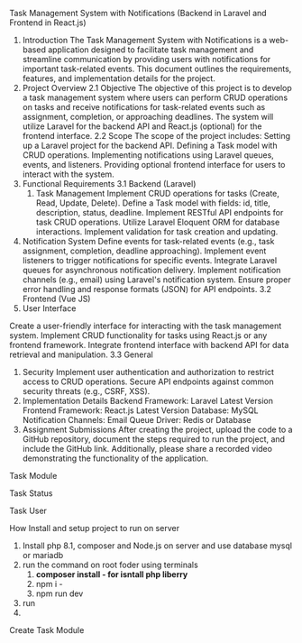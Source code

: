 Task Management System with Notifications (Backend in Laravel and Frontend in React.js)

1. Introduction
   The Task Management System with Notifications is a web-based application designed to
   facilitate task management and streamline communication by providing users with
   notifications for important task-related events. This document outlines the
   requirements, features, and implementation details for the project.
2. Project Overview
   2.1 Objective
   The objective of this project is to develop a task management system where users can
   perform CRUD operations on tasks and receive notifications for task-related events
   such as assignment, completion, or approaching deadlines. The system will utilize
   Laravel for the backend API and React.js (optional) for the frontend interface.
   2.2 Scope
   The scope of the project includes:
   Setting up a Laravel project for the backend API.
   Defining a Task model with CRUD operations.
   Implementing notifications using Laravel queues, events, and listeners.
   Providing optional frontend interface for users to interact with the system.
3. Functional Requirements
   3.1 Backend (Laravel)
    1. Task Management
       Implement CRUD operations for tasks (Create, Read, Update, Delete).
       Define a Task model with fields: id, title, description, status,
       deadline.
       Implement RESTful API endpoints for task CRUD operations.
       Utilize Laravel Eloquent ORM for database interactions.
       Implement validation for task creation and updating.
4. Notification System
   Define events for task-related events (e.g., task assignment,
   completion, deadline approaching).
   Implement event listeners to trigger notifications for specific events.
   Integrate Laravel queues for asynchronous notification delivery.
   Implement notification channels (e.g., email) using Laravel's
   notification system.
   Ensure proper error handling and response formats (JSON) for API
   endpoints.
   3.2 Frontend (Vue JS)
5. User Interface

Create a user-friendly interface for interacting with the task
management system.
Implement CRUD functionality for tasks using React.js or any frontend
framework.
Integrate frontend interface with backend API for data retrieval and
manipulation.
3.3 General

1. Security
   Implement user authentication and authorization to restrict access to
   CRUD operations.
   Secure API endpoints against common security threats (e.g., CSRF, XSS).
2. Implementation Details
   Backend Framework: Laravel Latest Version
   Frontend Framework: React.js Latest Version
   Database: MySQL
   Notification Channels: Email
   Queue Driver: Redis or Database
3. Assignment Submissions
   After creating the project, upload the code to a GitHub repository, document
   the steps required to run the project, and include the GitHub link.
   Additionally, please share a recorded video demonstrating the functionality of
   the application.

Task Module

Task Status

Task User

How Install and setup project to run on server

1. Install php 8.1, composer and Node.js on server and use database mysql or mariadb
2. run the command on root foder using terminals
    1. **composer install - for isntall php liberry**
    2. npm i -
    3. npm run dev
3. run
4.

Create Task Module
